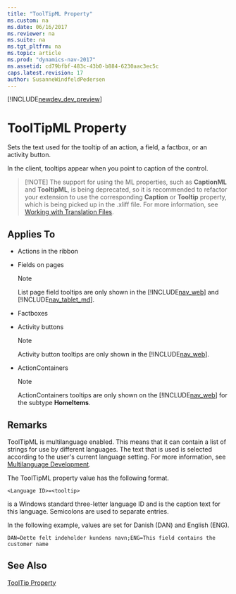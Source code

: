 ```yaml
---
title: "ToolTipML Property"
ms.custom: na
ms.date: 06/16/2017
ms.reviewer: na
ms.suite: na
ms.tgt_pltfrm: na
ms.topic: article
ms.prod: "dynamics-nav-2017"
ms.assetid: cd79bfbf-483c-43b0-b884-6230aac3ec5c
caps.latest.revision: 17
author: SusanneWindfeldPedersen
---
```


[!INCLUDE[newdev_dev_preview](../includes/newdev_dev_preview.md)]

# ToolTipML Property
Sets the text used for the tooltip of an action, a field, a factbox, or an activity button.  

In the client, tooltips appear when you point to caption of the control.

>
> [!NOTE] The support for using the ML properties, such as **CaptionML** and **TooltipML**, is being deprecated, so it is recommended to refactor your extension to use the corresponding **Caption** or **Tooltip** property, which is being picked up in the .xliff file. For more information, see [Working with Translation Files](devenv-work-with-translation-files.md).

## Applies To  

-   Actions in the ribbon  

-   Fields on pages  

    > [!NOTE]  
    >  List page field tooltips are only shown in the [!INCLUDE[nav_web](../includes/nav_web_md.md)] and [!INCLUDE[nav_tablet_md](../includes/nav_tablet_md.md)].

-   Factboxes  

-   Activity buttons  

    > [!NOTE]  
    >  Activity button tooltips are only shown in the [!INCLUDE[nav_web](../includes/nav_web_md.md)].  

-   ActionContainers  

    > [!NOTE]  
    >  ActionContainers tooltips are only shown on the [!INCLUDE[nav_web](../includes/nav_web_md.md)] for the subtype **HomeItems**.  

## Remarks  
 ToolTipML is multilanguage enabled. This means that it can contain a list of strings for use by different languages. The text that is used is selected according to the user's current language setting. For more information, see [Multilanguage Development](../devenv-Multilanguage-Development.md).  

 The ToolTipML property value has the following format.  

```  
<Language ID>=<tooltip>  
```  

 <Language ID> is a Windows standard three-letter language ID and <caption> is the caption text for this language. Semicolons are used to separate entries.  

 In the following example, values are set for Danish (DAN) and English (ENG).  

```  
DAN=Dette felt indeholder kundens navn;ENG=This field contains the customer name  
```  

## See Also  
 [ToolTip Property](devenv-tooltip-property.md)
